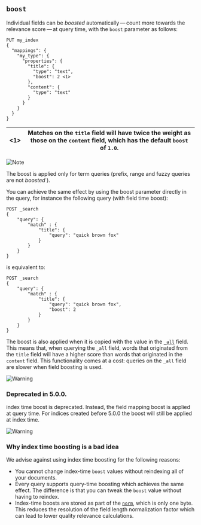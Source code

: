 ## `boost`

Individual fields can be _boosted_ automatically — count more towards the relevance score — at query time, with the `boost` parameter as follows:
    
    
    PUT my_index
    {
      "mappings": {
        "my_type": {
          "properties": {
            "title": {
              "type": "text",
              "boost": 2 <1>
            },
            "content": {
              "type": "text"
            }
          }
        }
      }
    }

<1>| Matches on the `title` field will have twice the weight as those on the `content` field, which has the default `boost` of `1.0`.     
---|---  
  
![Note](https://www.elastic.co/guide/en/elasticsearch/reference/current/images/icons/note.png)

The boost is applied only for term queries (prefix, range and fuzzy queries are not _boosted_ ).

You can achieve the same effect by using the boost parameter directly in the query, for instance the following query (with field time boost):
    
    
    POST _search
    {
        "query": {
            "match" : {
                "title": {
                    "query": "quick brown fox"
                }
            }
        }
    }

is equivalent to:
    
    
    POST _search
    {
        "query": {
            "match" : {
                "title": {
                    "query": "quick brown fox",
                    "boost": 2
                }
            }
        }
    }

The boost is also applied when it is copied with the value in the [`_all`](mapping-all-field.html) field. This means that, when querying the `_all` field, words that originated from the `title` field will have a higher score than words that originated in the `content` field. This functionality comes at a cost: queries on the `_all` field are slower when field boosting is used.

![Warning](https://www.elastic.co/guide/en/elasticsearch/reference/current/images/icons/warning.png)

### Deprecated in 5.0.0. 

index time boost is deprecated. Instead, the field mapping boost is applied at query time. For indices created before 5.0.0 the boost will still be applied at index time. 

![Warning](https://www.elastic.co/guide/en/elasticsearch/reference/current/images/icons/warning.png)

### Why index time boosting is a bad idea

We advise against using index time boosting for the following reasons:

  * You cannot change index-time `boost` values without reindexing all of your documents. 
  * Every query supports query-time boosting which achieves the same effect. The difference is that you can tweak the `boost` value without having to reindex. 
  * Index-time boosts are stored as part of the [`norm`](norms.html), which is only one byte. This reduces the resolution of the field length normalization factor which can lead to lower quality relevance calculations. 


